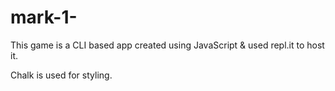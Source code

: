 # mark-1-
This game is a CLI based app created using JavaScript & used repl.it to host it.

Chalk is used for styling.
